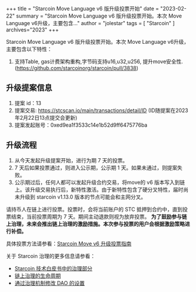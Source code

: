 +++
title = "Starcoin Move Language v6 版升级投票开始"
date = "2023-02-22"
summary = "Starcoin Move Language v6 版升级投票开始。本次 Move Language v6升级，主要包含..."
author = "jolestar"
tags = [
    "Starcoin"
]
archives="2023"
+++

Starcoin Move Language v6 版升级投票开始。本次 Move Language v6升级，主要包含以下特性：


1. 支持Table, gas计费架构重构,字节码支持u16,u32,u256, 提升move安全性. (https://github.com/starcoinorg/starcoin/pull/3838)

## 升级提案信息

1. 提案 id：13
2. 提案交易: https://stcscan.io/main/transactions/detail/ID (ID随提案在2023年2月22日13点提交会更新)
3. 提案发起账号：0xed9ea1f3533c14e1b52d9ff6475776ba

## 升级流程

1. 从今天发起升级提案开始，进行为期 7 天的投票。
2. 7 天后如果投票通过，则进入公示期，公示期 1 天。如果未通过，则提案失败。
3. 公示期过后，任何人都可以发起升级合约交易，将move的 v6 版本写入到链上。该升级交易执行后，新特性激活。由于新特性包含了硬分叉特性，届时尚未升级到 starcoin v1.13.0 版本的节点可能会和主网分叉。

请持币人在链上进行投票。投票时，会将当前账户的 STC 抵押到合约中，直到投票结束，当前投票周期为 7 天。期间主动退款则视为放弃投票。
**为了鼓励参与链上治理，未来会推出链上治理的激励措施。本次参与投票的用户会根据激励策略进行补偿。**

具体投票方法请参看：[Starcoin Move v6 升级投票指南](https://github.com/starcoinorg/starcoin/discussions/3852)

关于 Starcoin 治理的更多信息请参看：

* [Starcoin 技术白皮书中的治理部分](https://developer.starcoin.org/zh/sips/sip-2/)
* [链上治理的生命周期](https://developer.starcoin.org/zh/key_concepts/dao_governance/)
* [通过治理机制修改 DAO 的设置](https://developer.starcoin.org/zh/cli/modify_dao_config/)